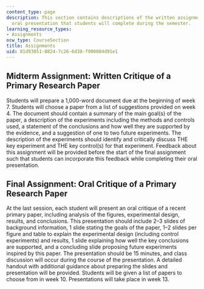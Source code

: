 ```yaml
---
content_type: page
description: This section contains descriptions of the written assignment and the
  oral presentation that students will complete during the semester.
learning_resource_types:
- Assignments
ocw_type: CourseSection
title: Assignments
uid: 81d93051-8824-7c26-6d38-f900084d91e1
---
```


Midterm Assignment: Written Critique of a Primary Research Paper
----------------------------------------------------------------

Students will prepare a 1,000-word document due at the beginning of week 7. Students will choose a paper from a list of suggestions provided on week 4. The document should contain a summary of the main goal(s) of the paper, a description of the experiments including the methods and controls used, a statement of the conclusions and how well they are supported by the evidence, and a suggestion of one to two future experiments. The description of the experiments should identify and critically discuss THE key experiment and THE key control(s) for that experiment. Feedback about this assignment will be provided before the start of the final assignment such that students can incorporate this feedback while completing their oral presentation.

Final Assignment: Oral Critique of a Primary Research Paper
-----------------------------------------------------------

At the last session, each student will present an oral critique of a recent primary paper, including analysis of the figures, experimental design, results, and conclusions. This presentation should include 2–3 slides of background information, 1 slide stating the goals of the paper, 1–2 slides per figure and table to explain the experimental design (including control experiments) and results, 1 slide explaining how well the key conclusions are supported, and a concluding slide proposing future experiments inspired by this paper. The presentation should be 15 minutes, and class discussion will occur during the course of the presentation. A detailed handout with additional guidance about preparing the slides and presentation will be provided. Students will be given a list of papers to choose from in week 10. Presentations will take place in week 13.